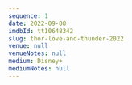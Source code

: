 ```yaml
---
sequence: 1
date: 2022-09-08
imdbId: tt10648342
slug: thor-love-and-thunder-2022
venue: null
venueNotes: null
medium: Disney+
mediumNotes: null
---
```


